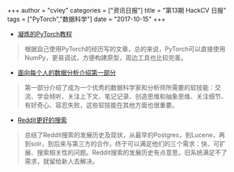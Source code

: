 +++
author = "cvley"
categories = ["资讯日报"]
title = "第13期 HackCV 日报"
tags = ["PyTorch","数据科学"]
date = "2017-10-15"
+++

- [凝炼的PyTorch教程](https://medium.com/towards-data-science/pytorch-tutorial-distilled-95ce8781a89c?from=hackcv&hmsr=hackcv.com&utm_medium=hackcv.com&utm_source=hackcv.com)

> 根据自己使用PyTorch的经历写的文章，总的来说，PyTorch可以直接使用NumPy，更易调试，方便构建原型，周边工具也比较完善。

- [面向每个人的数据分析介绍第一部分](https://medium.com/towards-data-science/intro-to-data-analysis-for-everyone-part-1-ff252c3a38b5?from=hackcv&hmsr=hackcv.com&utm_medium=hackcv.com&utm_source=hackcv.com)

> 第一部分介绍了成为一个优秀的数据科学家和分析师所需要的软技能：交流、学会倾听、关注上下文、笔记记录、创造思维和抽象思维、关注细节、有好奇心、容忍失败，这些软技能在其他方面也很重要。

- [Reddit更好的搜索](https://redditblog.com/2017/09/07/the-search-for-better-search-at-reddit/?from=hackcv&hmsr=hackcv.com&utm_medium=hackcv.com&utm_source=hackcv.com)

> 总结了Reddit搜索的发展历史及现状，从最早的Postgres，到Lucene，再到solr，到后来与第三方的合作，终于可以满足他们的三个需求：快、可扩展、搜索相关性的问题。Reddit搜索的发展历史有点意思，旧系统满足不了需求，就留给新人去解决。

